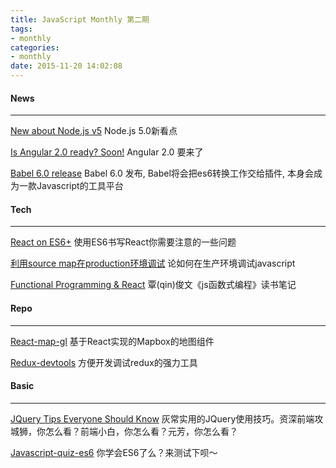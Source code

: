 ```yaml
---
title: JavaScript Monthly 第二期
tags:
- monthly
categories:
- monthly
date: 2015-11-20 14:02:08
---
```

#### News
---------

[New about Node.js v5](http://azzfun.us12.list-manage1.com/track/click?u=a172c6619bdec9e40bef3dbd5&id=133f4aa4b9&e=06daca7060)
Node.js 5.0新看点

[Is Angular 2.0 ready? Soon!](http://azzfun.us12.list-manage.com/track/click?u=a172c6619bdec9e40bef3dbd5&id=2416c4aa21&e=06daca7060)
Angular 2.0 要来了

[Babel 6.0 release](http://azzfun.us12.list-manage.com/track/click?u=a172c6619bdec9e40bef3dbd5&id=4f10275eb3&e=06daca7060)
Babel 6.0 发布, Babel将会把es6转换工作交给插件, 本身会成为一款Javascript的工具平台

<!-- more -->

#### Tech
---------

[React on ES6+](http://azzfun.us12.list-manage2.com/track/click?u=a172c6619bdec9e40bef3dbd5&id=d4ddd21380&e=06daca7060)
使用ES6书写React你需要注意的一些问题

[利用source map在production环境调试](http://azzfun.us12.list-manage.com/track/click?u=a172c6619bdec9e40bef3dbd5&id=3f0e250228&e=06daca7060)
论如何在生产环境调试javascript

[Functional Programming & React](http://azzfun.us12.list-manage.com/track/click?u=a172c6619bdec9e40bef3dbd5&id=3b0628aeeb&e=06daca7060)
覃(qin)俊文《js函数式编程》读书笔记

#### Repo
---------

[React-map-gl](http://azzfun.us12.list-manage1.com/track/click?u=a172c6619bdec9e40bef3dbd5&id=8aca49a1aa&e=06daca7060)
基于React实现的Mapbox的地图组件

[Redux-devtools](http://azzfun.us12.list-manage2.com/track/click?u=a172c6619bdec9e40bef3dbd5&id=58a3355982&e=06daca7060)
方便开发调试redux的强力工具

#### Basic
---------

[JQuery Tips Everyone Should Know](http://azzfun.us12.list-manage1.com/track/click?u=a172c6619bdec9e40bef3dbd5&id=87fdb02414&e=06daca7060)
灰常实用的JQuery使用技巧。资深前端攻城狮，你怎么看？前端小白，你怎么看？元芳，你怎么看？

[Javascript-quiz-es6](http://azzfun.us12.list-manage.com/track/click?u=a172c6619bdec9e40bef3dbd5&id=4297b47732&e=06daca7060)
你学会ES6了么？来测试下呗～

